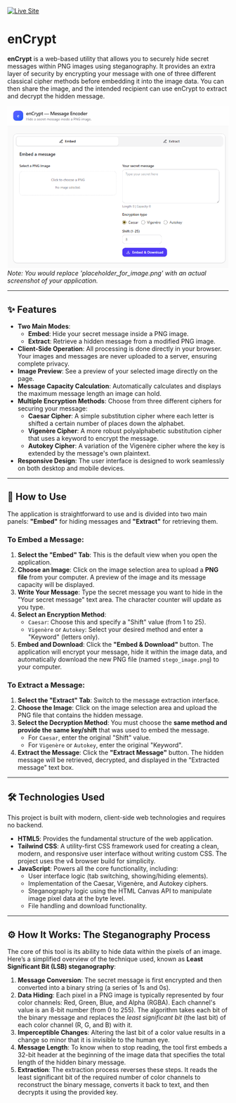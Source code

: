 [![Live Site](https://img.shields.io/badge/Live_Site-4c1)](https://faisalhasan7.github.io/enCrypt/)
# enCrypt

**enCrypt** is a web-based utility that allows you to securely hide secret messages within PNG images using steganography. It provides an extra layer of security by encrypting your message with one of three different classical cipher methods before embedding it into the image data. You can then share the image, and the intended recipient can use enCrypt to extract and decrypt the hidden message.

![Screenshot of the enCrypt application interface](project.png) 
*Note: You would replace 'placeholder_for_image.png' with an actual screenshot of your application.*

---

## ✨ Features

-   **Two Main Modes**:
    -   **Embed**: Hide your secret message inside a PNG image.
    -   **Extract**: Retrieve a hidden message from a modified PNG image.
-   **Client-Side Operation**: All processing is done directly in your browser. Your images and messages are never uploaded to a server, ensuring complete privacy.
-   **Image Preview**: See a preview of your selected image directly on the page.
-   **Message Capacity Calculation**: Automatically calculates and displays the maximum message length an image can hold.
-   **Multiple Encryption Methods**: Choose from three different ciphers for securing your message:
    -   **Caesar Cipher**: A simple substitution cipher where each letter is shifted a certain number of places down the alphabet.
    -   **Vigenère Cipher**: A more robust polyalphabetic substitution cipher that uses a keyword to encrypt the message.
    -   **Autokey Cipher**: A variation of the Vigenère cipher where the key is extended by the message's own plaintext.
-   **Responsive Design**: The user interface is designed to work seamlessly on both desktop and mobile devices.

---

## 🚀 How to Use

The application is straightforward to use and is divided into two main panels: **"Embed"** for hiding messages and **"Extract"** for retrieving them.

### To Embed a Message:

1.  **Select the "Embed" Tab**: This is the default view when you open the application.
2.  **Choose an Image**: Click on the image selection area to upload a **PNG file** from your computer. A preview of the image and its message capacity will be displayed.
3.  **Write Your Message**: Type the secret message you want to hide in the "Your secret message" text area. The character counter will update as you type.
4.  **Select an Encryption Method**:
    -   `Caesar`: Choose this and specify a "Shift" value (from 1 to 25).
    -   `Vigenère` or `Autokey`: Select your desired method and enter a "Keyword" (letters only).
5.  **Embed and Download**: Click the **"Embed & Download"** button. The application will encrypt your message, hide it within the image data, and automatically download the new PNG file (named `stego_image.png`) to your computer.

### To Extract a Message:

1.  **Select the "Extract" Tab**: Switch to the message extraction interface.
2.  **Choose the Image**: Click on the image selection area and upload the PNG file that contains the hidden message.
3.  **Select the Decryption Method**: You must choose the **same method and provide the same key/shift** that was used to embed the message.
    -   For `Caesar`, enter the original "Shift" value.
    -   For `Vigenère` or `Autokey`, enter the original "Keyword".
4.  **Extract the Message**: Click the **"Extract Message"** button. The hidden message will be retrieved, decrypted, and displayed in the "Extracted message" text box.

---

## 🛠️ Technologies Used

This project is built with modern, client-side web technologies and requires no backend.

-   **HTML5**: Provides the fundamental structure of the web application.
-   **Tailwind CSS**: A utility-first CSS framework used for creating a clean, modern, and responsive user interface without writing custom CSS. The project uses the v4 browser build for simplicity.
-   **JavaScript**: Powers all the core functionality, including:
    -   User interface logic (tab switching, showing/hiding elements).
    -   Implementation of the Caesar, Vigenère, and Autokey ciphers.
    -   Steganography logic using the HTML Canvas API to manipulate image pixel data at the byte level.
    -   File handling and download functionality.

---

## ⚙️ How It Works: The Steganography Process

The core of this tool is its ability to hide data within the pixels of an image. Here’s a simplified overview of the technique used, known as **Least Significant Bit (LSB) steganography**:

1.  **Message Conversion**: The secret message is first encrypted and then converted into a binary string (a series of 1s and 0s).
2.  **Data Hiding**: Each pixel in a PNG image is typically represented by four color channels: Red, Green, Blue, and Alpha (RGBA). Each channel's value is an 8-bit number (from 0 to 255). The algorithm takes each bit of the binary message and replaces the *least significant bit* (the last bit) of each color channel (R, G, and B) with it.
3.  **Imperceptible Changes**: Altering the last bit of a color value results in a change so minor that it is invisible to the human eye.
4.  **Message Length**: To know when to stop reading, the tool first embeds a 32-bit header at the beginning of the image data that specifies the total length of the hidden binary message.
5.  **Extraction**: The extraction process reverses these steps. It reads the least significant bit of the required number of color channels to reconstruct the binary message, converts it back to text, and then decrypts it using the provided key.

